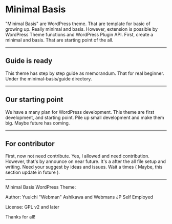 # Minimal Basis

"Minimal Basis" are WordPress theme. That are template for basic of growing up. Really minimal and basis. However, extension is possible by WordPress Theme functions and WordPress Plugin API. First, create a minimal and basis. That are starting point of the all.

---

## Guide is ready

This theme has step by step guide as memorandum. That for real beginner. Under the minimal-basis/guide directory.

---

## Our starting point

We have a many plan for WordPress development. This theme are first development, and starting point. Pile up small development and make them big. Maybe future has coming.

---

## For contributor

First, now not need contribute. Yes, I allowed and need contribution. However, that's by announce on near future. It's a after the all file setup and writing. Need your suggest by ideas and issues. Wait a times ( Maybe, this section update in future ).

---

Minimal Basis WordPress Theme:

Author: Yuuichi "Webman" Ashikawa and Webmans JP Self Employed

License: GPL v2 and later

Thanks for all!
